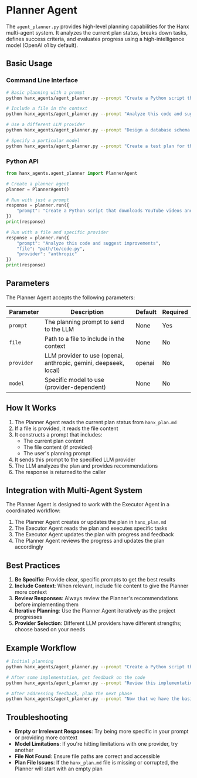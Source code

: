 # Planner Agent

The `agent_planner.py` provides high-level planning capabilities for the Hanx multi-agent system. It analyzes the current plan status, breaks down tasks, defines success criteria, and evaluates progress using a high-intelligence model (OpenAI o1 by default).

## Basic Usage

### Command Line Interface

```bash
# Basic planning with a prompt
python hanx_agents/agent_planner.py --prompt "Create a Python script that downloads YouTube videos and transcribes them"

# Include a file in the context
python hanx_agents/agent_planner.py --prompt "Analyze this code and suggest improvements" --file path/to/code.py

# Use a different LLM provider
python hanx_agents/agent_planner.py --prompt "Design a database schema for a social media app" --provider anthropic

# Specify a particular model
python hanx_agents/agent_planner.py --prompt "Create a test plan for this API" --provider openai --model gpt-4o
```

### Python API

```python
from hanx_agents.agent_planner import PlannerAgent

# Create a planner agent
planner = PlannerAgent()

# Run with just a prompt
response = planner.run({
    "prompt": "Create a Python script that downloads YouTube videos and transcribes them"
})
print(response)

# Run with a file and specific provider
response = planner.run({
    "prompt": "Analyze this code and suggest improvements",
    "file": "path/to/code.py",
    "provider": "anthropic"
})
print(response)
```

## Parameters

The Planner Agent accepts the following parameters:

| Parameter | Description | Default | Required |
|-----------|-------------|---------|----------|
| `prompt` | The planning prompt to send to the LLM | None | Yes |
| `file` | Path to a file to include in the context | None | No |
| `provider` | LLM provider to use (openai, anthropic, gemini, deepseek, local) | openai | No |
| `model` | Specific model to use (provider-dependent) | None | No |

## How It Works

1. The Planner Agent reads the current plan status from `hanx_plan.md`
2. If a file is provided, it reads the file content
3. It constructs a prompt that includes:
   - The current plan content
   - The file content (if provided)
   - The user's planning prompt
4. It sends this prompt to the specified LLM provider
5. The LLM analyzes the plan and provides recommendations
6. The response is returned to the caller

## Integration with Multi-Agent System

The Planner Agent is designed to work with the Executor Agent in a coordinated workflow:

1. The Planner Agent creates or updates the plan in `hanx_plan.md`
2. The Executor Agent reads the plan and executes specific tasks
3. The Executor Agent updates the plan with progress and feedback
4. The Planner Agent reviews the progress and updates the plan accordingly

## Best Practices

1. **Be Specific**: Provide clear, specific prompts to get the best results
2. **Include Context**: When relevant, include file content to give the Planner more context
3. **Review Responses**: Always review the Planner's recommendations before implementing them
4. **Iterative Planning**: Use the Planner Agent iteratively as the project progresses
5. **Provider Selection**: Different LLM providers have different strengths; choose based on your needs

## Example Workflow

```bash
# Initial planning
python hanx_agents/agent_planner.py --prompt "Create a Python script that downloads YouTube videos and transcribes them"

# After some implementation, get feedback on the code
python hanx_agents/agent_planner.py --prompt "Review this implementation and suggest improvements" --file youtube_downloader.py

# After addressing feedback, plan the next phase
python hanx_agents/agent_planner.py --prompt "Now that we have the basic downloader working, plan how to add batch processing capabilities"
```

## Troubleshooting

- **Empty or Irrelevant Responses**: Try being more specific in your prompt or providing more context
- **Model Limitations**: If you're hitting limitations with one provider, try another
- **File Not Found**: Ensure file paths are correct and accessible
- **Plan File Issues**: If the `hanx_plan.md` file is missing or corrupted, the Planner will start with an empty plan 